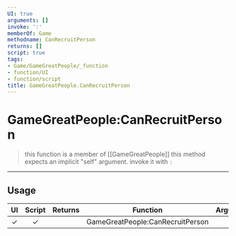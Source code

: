 ```yaml
---
UI: true
arguments: []
invoke: ':'
memberOf: Game
methodname: CanRecruitPerson
returns: []
script: true
tags:
- Game/GameGreatPeople/_function
- function/UI
- function/script
title: GameGreatPeople.CanRecruitPerson
---
```

# GameGreatPeople:CanRecruitPerson
> this function is a member of [[GameGreatPeople]]
> this method expects an implicit "self" argument. invoke it with `:`
-----
## Usage
|  UI | Script | Returns | Function | Arguments |
|:---:|:------:|-------:|:--------:|:---------|
|✓|✓||GameGreatPeople:CanRecruitPerson||
